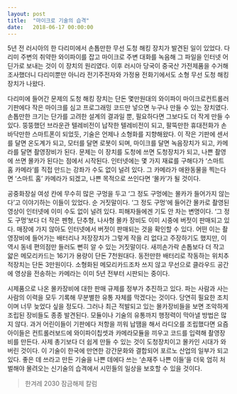 ```yaml
---
layout: post
title:  "마이크로 기술의 습격"
date:   2018-06-17 00:00:00
---
```


5년 전 러시아의 한 다리미에서 손톱만한 무선 도청 해킹 장치가 발견된 일이 있었다. 다리미 주변의 취약한 와이파이를 잡고 마이크로 주변 대화를 녹음해 그 파일을 인터넷 어딘가로 보내는 것이 이 장치의 원리였다. 이후 러시아 당국이 중국산 가전제품을 수거해 조사했더니 다리미뿐만 아니라 전기주전자와 가정용 전화기에서도 소형 무선 도청 해킹 장치가 나왔다.

다리미에 들어간 문제의 도청 해킹 장치는 단돈 몇만원대의 와이파이 마이크로컨트롤러 기판에다 작은 마이크를 심고 프로그래밍 코드만 넣으면 누구나 만들 수 있는 장치였다. 손톱만한 크기는 단가를 고려한 설계의 결과일 뿐, 필요하다면 그보다도 더 작게 만들 수 있다. 뚱뚱했던 브라운관 텔레비전이 납작한 텔레비전이 되고, 팔뚝만한 휴대전화가 손바닥만한 스마트폰이 되었듯, 기술은 언제나 소형화를 지향해왔다. 이 작은 기판에 센서를 달면 온도계가 되고, 모터를 달면 로봇이 되며, 마이크를 달면 녹음장치가 되고, 카메라를 달면 촬영장비가 된다. 문제는 이 장치를 도청에 쓰면 도청장치가 되고, 나쁜 촬영에 쓰면 몰카가 된다는 점에서 시작된다. 인터넷에는 몇 가지 재료를 구해다가 ‘스마트 홈 카메라’를 직접 만드는 강좌가 수도 없이 널려 있다. 그 카메라가 애완동물을 찍는다면 ‘스마트 홈’ 카메라가 되겠고, 나쁜 목적으로 쓰인다면 ‘몰카’가 될 것이다.

공중화장실 여성 칸에 무수히 많은 구멍을 두고 ‘그 정도 구멍에는 몰카가 들어가지 않는다’고 이야기하는 이들이 있었다. 순 거짓말이다. ‘그 정도 구멍’에 들어간 몰카로 촬영된 영상이 인터넷에 이미 수도 없이 널려 있다. 피해자들에겐 기도 안 차는 변명이다. ‘그 정도 구멍’보다 더 작은 펜형, 단추형, 나사형 몰카 장비도 이미 시중에 버젓이 판매되고 있다. 매장에 가지 않아도 인터넷에서 버젓이 판매되는 것을 확인할 수 있다. 어떤 이는 촬영장비에 들어가는 배터리나 저장장치가 그렇게 작을 리 없다고 주장하기도 했지만, 이 역시 동네 편의점만 들러도 뻔히 알 수 있는 거짓말이다. 새끼손가락 손톱보다 더 작고 얇은 메모리카드는 16기가 용량이 단돈 7천원대다. 동전만한 배터리로 작동하는 위치추적장치는 단돈 3만원이다. 소형화된 메모리카드조차 쓰지 않고 무선으로 클라우드 공간에 영상을 전송하는 카메라는 이미 5년 전부터 시판되는 중이다.

시제품으로 나온 몰카장비에 대한 판매 규제를 정부가 추진하고 있다. 파는 사람과 사는 사람의 이력을 모두 기록해 무분별한 유통 자체를 막겠다는 것이다. 당연히 필요한 조치이며 너무 늦었다 싶을 정도다. 그러나 최근 적발되고 있는 몰카장비들을 보면 조악하게 조립된 장비들도 종종 발견된다. 모듈이나 기술의 유통까지 행정력이 막아낼 방법은 많지 않다. 과거 어린이들이 기판에다 저항을 끼워 납땜을 해서 라디오를 조립했다면 요즘 아이들은 컨트롤러보드에 와이파이칩셋과 카메라모듈을 끼우고 코드를 입력해 촬영장비를 만든다. 사제 총기보다 더 쉽게 만들 수 있는 것이 도청장치이고 몰카인 시대가 와버린 것이다. 이 기술이 한국에 만연한 강간문화와 결합되어 포르노 산업의 일부가 되고 있다. 좋은 데 쓰라고 만든 기술을 나쁜 데에다 쓰는 ‘손재주 나쁜 이들’을 더욱 엄히 처벌해야 몰려오는 신기술의 습격에서 시민들의 일상을 보호할 수 있을 것이다.

> 한겨레 2030 잠금해제 칼럼
